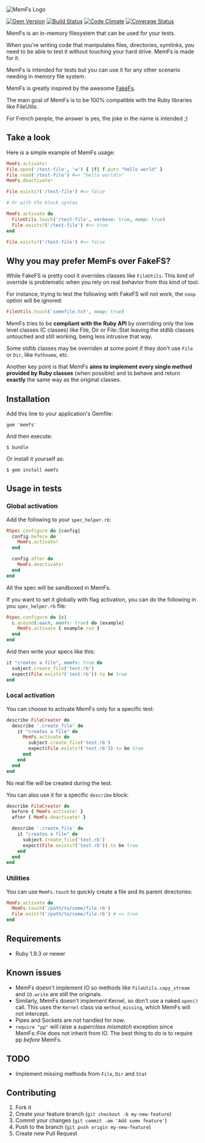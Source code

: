 ![MemFs Logo](https://raw.github.com/simonc/memfs/master/memfs.png)

[![Gem Version](https://badge.fury.io/rb/memfs.png)](http://badge.fury.io/rb/memfs)
[![Build Status](https://secure.travis-ci.org/simonc/memfs.png?branch=master)](http://travis-ci.org/simonc/memfs)
[![Code Climate](https://codeclimate.com/github/simonc/memfs.png)](https://codeclimate.com/github/simonc/memfs)
[![Coverage Status](https://coveralls.io/repos/simonc/memfs/badge.png?branch=master)](https://coveralls.io/r/simonc/memfs?branch=master)

MemFs is an in-memory filesystem that can be used for your tests.

When you're writing code that manipulates files, directories, symlinks, you need
to be able to test it without touching your hard drive. MemFs is made for it.

MemFs is intended for tests but you can use it for any other scenario needing in
memory file system.

MemFs is greatly inspired by the awesome
[FakeFs](https://github.com/defunkt/fakefs).

The main goal of MemFs is to be 100% compatible with the Ruby libraries like
FileUtils.

For French people, the answer is yes, the joke in the name is intended ;)

## Take a look

Here is a simple example of MemFs usage:

``` ruby
MemFs.activate!
File.open('/test-file', 'w') { |f| f.puts "hello world" }
File.read('/test-file') #=> "hello world\n"
MemFs.deactivate!

File.exists?('/test-file') #=> false

# Or with the block syntax

MemFs.activate do
  FileUtils.touch('/test-file', verbose: true, noop: true)
  File.exists?('/test-file') #=> true
end

File.exists?('/test-file') #=> false
```

## Why you may prefer MemFs over FakeFS?

While FakeFS is pretty cool it overrides classes like `FileUtils`. This kind of override is problematic when you rely on real behavior from this kind of tool.

For instance, trying to test the following with FakeFS will not work, the `noop` option will be ignored:

``` ruby
FileUtils.touch('somefile.txt', noop: true)
```

MemFs tries to be **compliant with the Ruby API** by overriding only the low level classes (C classes) like File, Dir or File::Stat leaving the stdlib classes untouched and still working, being less intrusive that way.

Some stdlib classes may be overriden at some point if they don't use `File` or `Dir`, like `Pathname`, etc.

Another key point is that MemFs **aims to implement every single method provided by Ruby classes** (when possible) and to behave and return **exactly** the same way as the original classes.

## Installation

Add this line to your application's Gemfile:

    gem 'memfs'

And then execute:

    $ bundle

Or install it yourself as:

    $ gem install memfs

## Usage in tests

### Global activation

Add the following to your `spec_helper.rb`:

``` ruby
RSpec.configure do |config|
  config.before do
    MemFs.activate!
  end

  config.after do
    MemFs.deactivate!
  end
end
```

All the spec will be sandboxed in MemFs.

If you want to set it globally with flag activation, you can do the following in
you `spec_helper.rb` file:

``` ruby
Rspec.configure do |c|
  c.around(:each, memfs: true) do |example|
    MemFs.activate { example.run }
  end
end
```

And then write your specs like this:

``` ruby
it "creates a file", memfs: true do
  subject.create_file('test.rb')
  expect(File.exists?('test.rb')).to be true
end
```

### Local activation

You can choose to activate MemFs only for a specific test:

``` ruby
describe FileCreator do
  describe '.create_file' do
    it "creates a file" do
      MemFs.activate do
        subject.create_file('test.rb')
        expect(File.exists?('test.rb')).to be true
      end
    end
  end
end
```

No real file will be created during the test.

You can also use it for a specific `describe` block:

``` ruby
describe FileCreator do
  before { MemFs.activate! }
  after { MemFs.deactivate! }

  describe '.create_file' do
    it "creates a file" do
      subject.create_file('test.rb')
      expect(File.exists?('test.rb')).to be true
    end
  end
end
```

### Utilities

You can use `MemFs.touch` to quickly create a file and its parent directories:

``` ruby
MemFs.activate do
  MemFs.touch('/path/to/some/file.rb')
  File.exist?('/path/to/some/file.rb') # => true
end
```

## Requirements

* Ruby 1.9.3 or newer

## Known issues

* MemFs doesn't implement IO so methods like `FileUtils.copy_stream` and `IO.write` are still the originals.
* Similarly, MemFs doesn't implement Kernel, so don't use a naked `open()` call. This uses the `Kernel` class via `method_missing`, which MemFs will not intercept.
* Pipes and Sockets are not handled for now.
* `require "pp"` will raise a _superclass mismatch_ exception since MemFs::File does not inherit from IO. The best thing to do is to require pp _before_ MemFs.

## TODO

* Implement missing methods from `File`, `Dir` and `Stat`

## Contributing

1. Fork it
2. Create your feature branch (`git checkout -b my-new-feature`)
3. Commit your changes (`git commit -am 'Add some feature'`)
4. Push to the branch (`git push origin my-new-feature`)
5. Create new Pull Request
